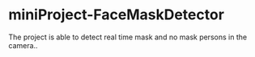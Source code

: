 ﻿# miniProject-FaceMaskDetector
The project is able to detect real time mask and no mask persons in the camera..
